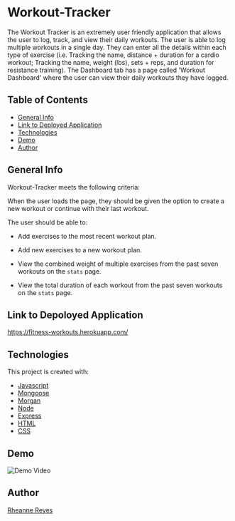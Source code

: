 # Workout-Tracker

The Workout Tracker is an extremely user friendly application that allows the user to log, track, and view their daily workouts. The user is able to log multiple workouts in a single day. They can enter all the details within each type of exercise (i.e. Tracking the name, distance + duration for a cardio workout; Tracking the name, weight (lbs), sets + reps, and duration for resistance training). The Dashboard tab has a page called 'Workout Dashboard' where the user can view their daily workouts they have logged.

## Table of Contents

- [General Info](#general-info)
- [Link to Deployed Application](#general-info)
- [Technologies](#technologies)
- [Demo](#demo)
- [Author](#author)

## General Info
Workout-Tracker meets the following criteria:

When the user loads the page, they should be given the option to create a new workout or continue with their last workout. </br>

The user should be able to: </br>

  * Add exercises to the most recent workout plan. </br>

  * Add new exercises to a new workout plan.  </br>

  * View the combined weight of multiple exercises from the past seven workouts on the `stats` page.  </br>

  * View the total duration of each workout from the past seven workouts on the `stats` page. </br>

## Link to Depoloyed Application

https://fitness-workouts.herokuapp.com/


## Technologies

This project is created with:

- [Javascript](https://javascript.com/)
- [Mongoose](https://mongoosejs.com/)
- [Morgan](https://www.npmjs.com/package/morgan)
- [Node](https://www.nodesoftware.com/?gclid=Cj0KCQiA7NKBBhDBARIsAHbXCB6tjiRB0Swb6tW761XCKEBqzP7vkz6NTptfe23zj-wRIt9y4L5XD7IaAtdREALw_wcB)
- [Express](https://expressjs.com/)
- [HTML](https://html.com/)
- [CSS](https://www.w3.org/Style/CSS/Overview.en.html)

## Demo

![Demo Video](https://github.com/rheannemr/Workout-Tracker/blob/main/WorkoutTracker.gif?raw=true)

## Author

[Rheanne Reyes](https://github.com/rheannemr)
